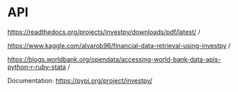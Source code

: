 # API

https://readthedocs.org/projects/investpy/downloads/pdf/latest/ /

https://www.kaggle.com/alvarob96/financial-data-retrieval-using-investpy /

https://blogs.worldbank.org/opendata/accessing-world-bank-data-apis-python-r-ruby-stata /

Documentation: https://pypi.org/project/investpy/



